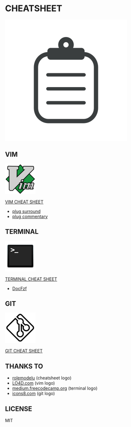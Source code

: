# CHEATSHEET
![cheatsheet](./img/cheatsheet.svg)

## VIM
![vim logo](./img/vim.png)

[VIM CHEAT SHEET](./vim.md)
* [plug surround](./plug_surround.md)
* [plug commentary](./plug_commentary.md)


## TERMINAL
![terminal logo](./img/terminal.png)

[TERMINAL CHEAT SHEET](./terminal.md)
* [DocFzf](./docFzf.md)


## GIT
![git logo](./img/git.png)

[GIT CHEAT SHEET](./git.md)


## THANKS TO
* [rolemodelu](http://rolemodelu.com) (cheatsheet logo)
* [LO4D.com](lo4d.com) (vim logo)
* [medium.freecodecamp.org](medium.freecodecamp.org/) (terminal logo)
* [icons8.com](icons8.com) (git logo)

## LICENSE
MIT
